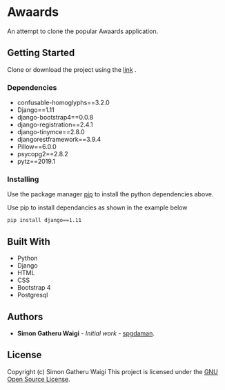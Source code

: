# Awaards

An attempt to clone the popular Awaards application.

## Getting Started

Clone or download the project using the [link](https://github.com/spgdaman/awaards) .

### Dependencies
* confusable-homoglyphs==3.2.0
* Django==1.11
* django-bootstrap4==0.0.8
* django-registration==2.4.1
* django-tinymce==2.8.0
* djangorestframework==3.9.4
* Pillow==6.0.0
* psycopg2==2.8.2
* pytz==2019.1

### Installing

Use the package manager [pip](https://pip.pypa.io/en/stable/) to install the python dependencies above.

Use pip to install dependancies as shown in the example below

```
pip install django==1.11
```

## Built With

* Python
* Django
* HTML
* CSS
* Bootstrap 4
* Postgresql

## Authors

* **Simon Gatheru Waigi** - *Initial work* - [spgdaman](https://github.com/spgdaman).

## License

Copyright (c) Simon Gatheru Waigi
This project is licensed under the [GNU Open Source License](LICENSE).